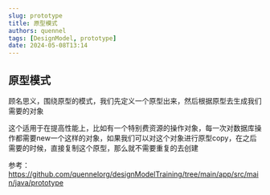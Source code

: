 ```yaml
---
slug: prototype
title: 原型模式
authors: quennel
tags: [DesignModel, prototype]
date: 2024-05-08T13:14
---
```


## 原型模式

顾名思义，围绕原型的模式，我们先定义一个原型出来，然后根据原型去生成我们需要的对象

这个适用于在提高性能上，比如有一个特别费资源的操作对象，每一次对数据库操作都需要new一个这样的对象，如果我们可以对这个对象进行原型copy，在之后需要的时候，直接复制这个原型，那么就不需要重复的去创建

参考：
https://github.com/quennelorg/designModelTraining/tree/main/app/src/main/java/prototype